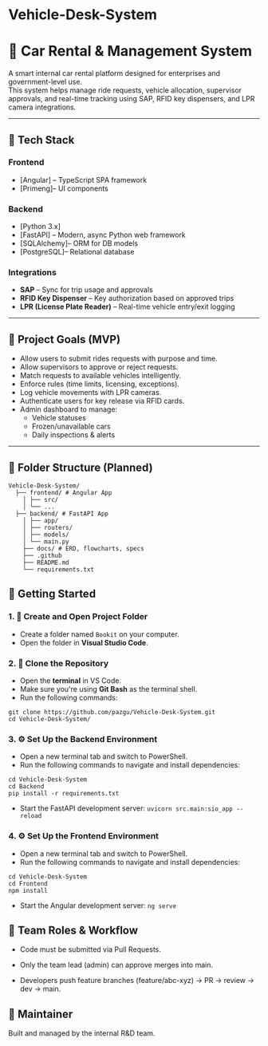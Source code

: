 # Vehicle-Desk-System
# 🚗 Car Rental & Management System

A smart internal car rental platform designed for enterprises and government-level use.  
This system helps manage ride requests, vehicle allocation, supervisor approvals, and real-time tracking using SAP, RFID key dispensers, and LPR camera integrations.

---

## 🧰 Tech Stack

### Frontend
- [Angular] – TypeScript SPA framework
- [Primeng]– UI components

### Backend
- [Python 3.x]
- [FastAPI] – Modern, async Python web framework
- [SQLAlchemy]– ORM for DB models
- [PostgreSQL]– Relational database

### Integrations
- **SAP** – Sync for trip usage and approvals
- **RFID Key Dispenser** – Key authorization based on approved trips
- **LPR (License Plate Reader)** – Real-time vehicle entry/exit logging

---

## 🎯 Project Goals (MVP)

- Allow users to submit rides requests with purpose and time.
- Allow supervisors to approve or reject requests.
- Match requests to available vehicles intelligently.
- Enforce rules (time limits, licensing, exceptions).
- Log vehicle movements with LPR cameras.
- Authenticate users for key release via RFID cards.
- Admin dashboard to manage:
  - Vehicle statuses
  - Frozen/unavailable cars
  - Daily inspections & alerts

---

## 🚧 Folder Structure (Planned)
```
Vehicle-Desk-System/
  ├── frontend/ # Angular App
    │ ├── src/
    │ └── ...
  ├── backend/ # FastAPI App
    │ ├── app/
    │ ├── routers/
    │ ├── models/
    │ └── main.py
    ├── docs/ # ERD, flowcharts, specs
    ├── .github
    ├── README.md
    └── requirements.txt
```
    
## 🚀 Getting Started

### 1. 📂 Create and Open Project Folder
- Create a folder named `Bookit` on your computer.
- Open the folder in **Visual Studio Code**.

### 2. 🧬 Clone the Repository
- Open the **terminal** in VS Code.
- Make sure you're using **Git Bash** as the terminal shell.
- Run the following commands:
```
git clone https://github.com/pazgu/Vehicle-Desk-System.git
cd Vehicle-Desk-System/ 
```

### 3. ⚙️ Set Up the Backend Environment
- Open a new terminal tab and switch to PowerShell.
- Run the following commands to navigate and install dependencies:
```
cd Vehicle-Desk-System
cd Backend
pip install -r requirements.txt
```
- Start the FastAPI development server:
``` uvicorn src.main:sio_app --reload  ```

### 4. ⚙️ Set Up the Frontend Environment
- Open a new terminal tab and switch to PowerShell.
- Run the following commands to navigate and install dependencies:
```
cd Vehicle-Desk-System
cd Frontend
npm install
```
- Start the Angular development server:
``` ng serve ```

## 📌 Team Roles & Workflow
- Code must be submitted via Pull Requests.

- Only the team lead (admin) can approve merges into main.

- Developers push feature branches (feature/abc-xyz) → PR → review → dev → main.

## 👤 Maintainer
Built and managed by the internal R&D team. 

